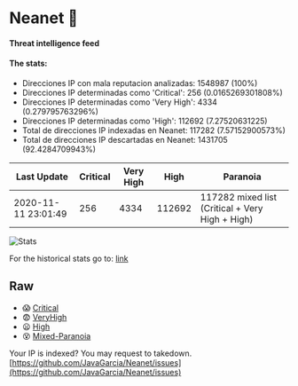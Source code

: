 # Neanet :hocho:
#### Threat intelligence feed
#### The stats:

- Direcciones IP con mala reputacion analizadas: 1548987 (100%)
- Direcciones IP determinadas como 'Critical':  256 (0.0165269301808%)
- Direcciones IP determinadas como 'Very High':  4334 (0.279795763296%)
- Direcciones IP determinadas como 'High':  112692 (7.27520631225)
- Total de direcciones IP indexadas en Neanet:  117282 (7.57152900573%)
- Total de direcciones IP descartadas en Neanet:  1431705 (92.4284709943%)

| Last Update | Critical | Very High | High | Paranoia |
| --- | --- | --- | --- | --- |
| 2020-11-11 23:01:49 | 256 | 4334 | 112692 | 117282 mixed list (Critical + Very High + High)|

![Stats](https://docs.google.com/spreadsheets/d/e/2PACX-1vSnaNMIXVabIpDJjufMlzH7poXnshF3mgd8Is1g9ytUEzVsP5my4Trn8f-xkoLLQ38xpL3HtmUexLo6/pubchart?oid=501124687&format=image)

For the historical stats go to: [link](/stats.csv)
## Raw
- :scream: [Critical](https://raw.githubusercontent.com/JavaGarcia/Neanet/master/blacklists/neanet_critical.txt)
- :fearful: [VeryHigh](https://raw.githubusercontent.com/JavaGarcia/Neanet/master/blacklists/neanet_veryHigh.txtt)
- :frowning: [High](https://raw.githubusercontent.com/JavaGarcia/Neanet/master/blacklists/neanet_high.txt)
- :dizzy_face: [Mixed-Paranoia](https://raw.githubusercontent.com/JavaGarcia/Neanet/master/blacklists/neanet_all.txt)


Your IP is indexed? You may request to takedown. [https://github.com/JavaGarcia/Neanet/issues](https://github.com/JavaGarcia/Neanet/issues)



























































































































































































































































































































































































































































































































































































































































































































































































































































































































































































































































































































































































































































































































































































































































































































































































































































































































































































































































































































































































































































































































































